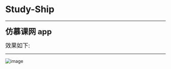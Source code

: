 # Study-Ship
*** **
<font size=5>**仿慕课网 app**</font>

<font size = 4>效果如下:</font>
*** **
![image](http://cfwek.img48.wal8.com/img48/559842_20161021121956/147702434462.gif)




